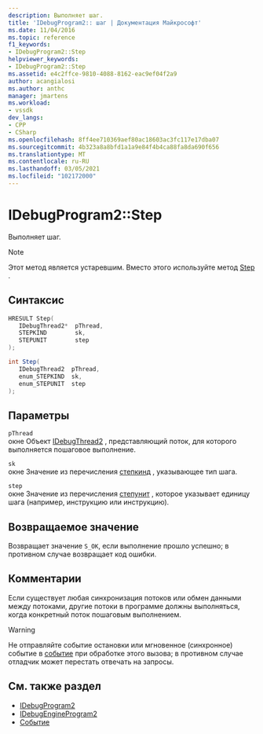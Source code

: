```yaml
---
description: Выполняет шаг.
title: 'IDebugProgram2:: шаг | Документация Майкрософт'
ms.date: 11/04/2016
ms.topic: reference
f1_keywords:
- IDebugProgram2::Step
helpviewer_keywords:
- IDebugProgram2::Step
ms.assetid: e4c2ffce-9810-4088-8162-eac9ef04f2a9
author: acangialosi
ms.author: anthc
manager: jmartens
ms.workload:
- vssdk
dev_langs:
- CPP
- CSharp
ms.openlocfilehash: 8ff4ee710369aef80ac18603ac3fc117e17dba07
ms.sourcegitcommit: 4b323a8a8bfd1a1a9e84f4b4ca88fa8da690f656
ms.translationtype: MT
ms.contentlocale: ru-RU
ms.lasthandoff: 03/05/2021
ms.locfileid: "102172000"
---
```

# <a name="idebugprogram2step"></a>IDebugProgram2::Step
Выполняет шаг.

> [!NOTE]
> Этот метод является устаревшим. Вместо этого используйте метод [Step](../../../extensibility/debugger/reference/idebugprocess3-step.md) .

## <a name="syntax"></a>Синтаксис

```cpp
HRESULT Step( 
   IDebugThread2*  pThread,
   STEPKIND        sk,
   STEPUNIT        step
);
```

```csharp
int Step( 
   IDebugThread2  pThread,
   enum_STEPKIND  sk,
   enum_STEPUNIT  step
);
```

## <a name="parameters"></a>Параметры
`pThread`\
окне Объект [IDebugThread2](../../../extensibility/debugger/reference/idebugthread2.md) , представляющий поток, для которого выполняется пошаговое выполнение.

`sk`\
окне Значение из перечисления [степкинд](../../../extensibility/debugger/reference/stepkind.md) , указывающее тип шага.

`step`\
окне Значение из перечисления [степунит](../../../extensibility/debugger/reference/stepunit.md) , которое указывает единицу шага (например, инструкцию или инструкцию).

## <a name="return-value"></a>Возвращаемое значение
 Возвращает значение `S_OK`, если выполнение прошло успешно; в противном случае возвращает код ошибки.

## <a name="remarks"></a>Комментарии
 Если существует любая синхронизация потоков или обмен данными между потоками, другие потоки в программе должны выполняться, когда конкретный поток пошаговым выполнением.

> [!WARNING]
> Не отправляйте событие остановки или мгновенное (синхронное) событие в [событие](../../../extensibility/debugger/reference/idebugeventcallback2-event.md) при обработке этого вызова; в противном случае отладчик может перестать отвечать на запросы.

## <a name="see-also"></a>См. также раздел
- [IDebugProgram2](../../../extensibility/debugger/reference/idebugprogram2.md)
- [IDebugEngineProgram2](../../../extensibility/debugger/reference/idebugengineprogram2.md)
- [Событие](../../../extensibility/debugger/reference/idebugeventcallback2-event.md)
